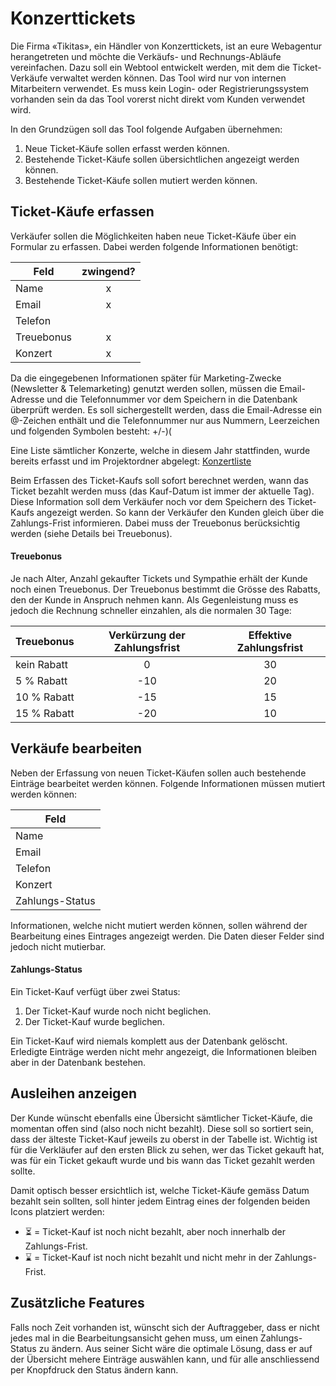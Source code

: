 # Konzerttickets
Die Firma «Tikitas», ein Händler von Konzerttickets, ist an eure Webagentur herangetreten und möchte die Verkäufs- und Rechnungs-Abläufe vereinfachen. Dazu soll ein Webtool entwickelt werden, mit dem die Ticket-Verkäufe verwaltet werden können. Das Tool wird nur von internen Mitarbeitern verwendet. Es muss kein Login- oder Registrierungssystem vorhanden sein da das Tool vorerst nicht direkt vom Kunden verwendet wird.

In den Grundzügen soll das Tool folgende Aufgaben übernehmen:

1. Neue Ticket-Käufe sollen erfasst werden können.
2. Bestehende Ticket-Käufe sollen übersichtlichen angezeigt werden können.
3. Bestehende Ticket-Käufe sollen mutiert werden können.

## Ticket-Käufe erfassen
Verkäufer sollen die Möglichkeiten haben neue Ticket-Käufe über ein Formular zu erfassen. Dabei werden folgende Informationen benötigt:

| Feld       | zwingend? |
|------------|:---------:|
| Name       |     x     |
| Email      |     x     |
| Telefon    |           |
| Treuebonus |     x     |
| Konzert    |     x     |

Da die eingegebenen Informationen später für Marketing-Zwecke (Newsletter & Telemarketing) genutzt werden sollen, müssen die Email-Adresse und die Telefonnummer vor dem Speichern in die Datenbank überprüft werden. Es soll sichergestellt werden, dass die Email-Adresse ein @-Zeichen enthält und die Telefonnummer nur aus Nummern, Leerzeichen und folgenden Symbolen besteht: +/-)(

Eine Liste sämtlicher Konzerte, welche in diesem Jahr stattfinden, wurde bereits erfasst und im Projektordner abgelegt: [Konzertliste](src)

Beim Erfassen des Ticket-Kaufs soll sofort berechnet werden, wann das Ticket bezahlt werden muss (das Kauf-Datum ist immer der aktuelle Tag).  Diese Information soll dem Verkäufer noch vor dem Speichern des Ticket-Kaufs angezeigt werden. So kann der Verkäufer den Kunden gleich über die Zahlungs-Frist informieren. Dabei muss der Treuebonus berücksichtig werden (siehe Details bei Treuebonus).

#### Treuebonus
Je nach Alter, Anzahl gekaufter Tickets und Sympathie erhält der Kunde noch einen Treuebonus. Der Treuebonus bestimmt die Grösse des Rabatts, den der Kunde in Anspruch nehmen kann. Als Gegenleistung muss es jedoch die Rechnung schneller einzahlen, als die normalen 30 Tage: 

| Treuebonus  | Verkürzung der Zahlungsfrist | Effektive Zahlungsfrist |
|-------------|:----------------------------:|:-----------------------:|
| kein Rabatt |               0              |            30           |
| 5 % Rabatt  |              -10             |            20           |
| 10 % Rabatt |              -15             |            15           |
| 15 % Rabatt |              -20             |            10           |

## Verkäufe bearbeiten
Neben der Erfassung von neuen Ticket-Käufen sollen auch bestehende Einträge bearbeitet werden können. Folgende Informationen müssen mutiert werden können:

| Feld                   |
|------------------------|
| Name                   |
| Email                  |
| Telefon                |
| Konzert                  |
| Zahlungs-Status         |

Informationen, welche nicht mutiert werden können, sollen während der Bearbeitung eines Eintrages angezeigt werden. Die Daten dieser Felder sind jedoch nicht mutierbar.

#### Zahlungs-Status
Ein Ticket-Kauf verfügt über zwei Status:

1. Der Ticket-Kauf wurde noch nicht beglichen.
2. Der Ticket-Kauf wurde beglichen.

Ein Ticket-Kauf wird niemals komplett aus der Datenbank gelöscht. Erledigte Einträge werden nicht mehr angezeigt, die Informationen bleiben aber in der Datenbank bestehen.

## Ausleihen anzeigen
Der Kunde wünscht ebenfalls eine Übersicht sämtlicher Ticket-Käufe, die momentan offen sind (also noch nicht bezahlt). Diese soll so sortiert sein, dass der älteste Ticket-Kauf jeweils zu oberst in der Tabelle ist. Wichtig ist für die Verkläufer auf den ersten Blick zu sehen, wer das Ticket gekauft hat, was für ein Ticket gekauft wurde und bis wann das Ticket gezahlt werden sollte.

Damit optisch besser ersichtlich ist, welche Ticket-Käufe gemäss Datum bezahlt sein sollten, soll hinter jedem Eintrag eines der folgenden beiden Icons platziert werden:

* ⏳ = Ticket-Kauf ist noch nicht bezahlt, aber noch innerhalb der Zahlungs-Frist.
* ⌛ = Ticket-Kauf ist noch nicht bezahlt und nicht mehr in der Zahlungs-Frist.

## Zusätzliche Features
Falls noch Zeit vorhanden ist, wünscht sich der Auftraggeber, dass er nicht jedes mal in die Bearbeitungsansicht gehen muss, um einen Zahlungs-Status zu ändern. Aus seiner Sicht wäre die optimale Lösung, dass er auf der Übersicht mehere Einträge auswählen kann, und für alle anschliessend per Knopfdruck den Status ändern kann.